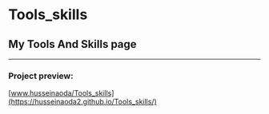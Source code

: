 # Tools_skills
## My Tools And Skills page
---
### Project preview: 
[www.husseinaoda/Tools_skills](https://husseinaoda2.github.io/Tools_skills/)
